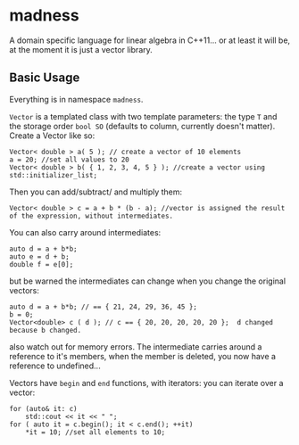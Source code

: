 madness
=======

A domain specific language for linear algebra in C++11... or at least it will be, at the moment it is just a vector library.

Basic Usage
------

Everything is in namespace `madness`.

`Vector` is a templated class with two template parameters:  the type `T` and the storage order `bool SO` (defaults to column, currently doesn't matter).  Create a Vector like so:

    Vector< double > a( 5 ); // create a vector of 10 elements
    a = 20; //set all values to 20
    Vector< double > b( { 1, 2, 3, 4, 5 } ); //create a vector using std::initializer_list;

Then you can add/subtract/ and multiply them:

    Vector< double > c = a + b * (b - a); //vector is assigned the result of the expression, without intermediates.

You can also carry around intermediates:

    auto d = a + b*b;
    auto e = d + b;
    double f = e[0];

but be warned the intermediates can change when you change the original vectors:

    auto d = a + b*b; // == { 21, 24, 29, 36, 45 };
    b = 0;
    Vector<double> c ( d ); // c == { 20, 20, 20, 20, 20 };  d changed because b changed.

also watch out  for memory errors.  The intermediate carries around a reference to it's members, when the member is deleted, you now have a reference to undefined...

Vectors have `begin` and `end` functions, with iterators: you can iterate over a vector:

    for (auto& it: c)
        std::cout << it << " ";
    for ( auto it = c.begin(); it < c.end(); ++it)
        *it = 10; //set all elements to 10;



